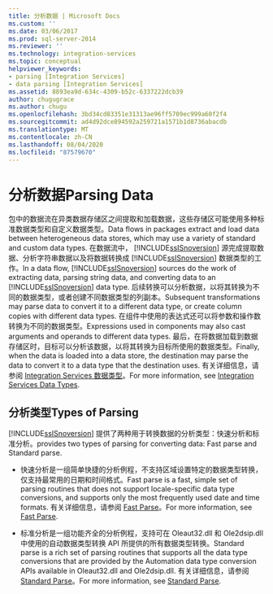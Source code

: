 ```yaml
---
title: 分析数据 | Microsoft Docs
ms.custom: ''
ms.date: 03/06/2017
ms.prod: sql-server-2014
ms.reviewer: ''
ms.technology: integration-services
ms.topic: conceptual
helpviewer_keywords:
- parsing [Integration Services]
- data parsing [Integration Services]
ms.assetid: 8893ea9d-634c-4309-b52c-6337222dcb39
author: chugugrace
ms.author: chugu
ms.openlocfilehash: 3bd34cd83351e31313ae96ff5709ec999a60f2f4
ms.sourcegitcommit: ad4d92dce894592a259721a1571b1d8736abacdb
ms.translationtype: MT
ms.contentlocale: zh-CN
ms.lasthandoff: 08/04/2020
ms.locfileid: "87579670"
---
```

# <a name="parsing-data"></a><span data-ttu-id="9d533-102">分析数据</span><span class="sxs-lookup"><span data-stu-id="9d533-102">Parsing Data</span></span>
  <span data-ttu-id="9d533-103">包中的数据流在异类数据存储区之间提取和加载数据，这些存储区可能使用多种标准数据类型和自定义数据类型。</span><span class="sxs-lookup"><span data-stu-id="9d533-103">Data flows in packages extract and load data between heterogeneous data stores, which may use a variety of standard and custom data types.</span></span> <span data-ttu-id="9d533-104">在数据流中， [!INCLUDE[ssISnoversion](../../includes/ssisnoversion-md.md)] 源完成提取数据、分析字符串数据以及将数据转换成 [!INCLUDE[ssISnoversion](../../includes/ssisnoversion-md.md)] 数据类型的工作。</span><span class="sxs-lookup"><span data-stu-id="9d533-104">In a data flow, [!INCLUDE[ssISnoversion](../../includes/ssisnoversion-md.md)] sources do the work of extracting data, parsing string data, and converting data to an [!INCLUDE[ssISnoversion](../../includes/ssisnoversion-md.md)] data type.</span></span> <span data-ttu-id="9d533-105">后续转换可以分析数据，以将其转换为不同的数据类型，或者创建不同数据类型的列副本。</span><span class="sxs-lookup"><span data-stu-id="9d533-105">Subsequent transformations may parse data to convert it to a different data type, or create column copies with different data types.</span></span> <span data-ttu-id="9d533-106">在组件中使用的表达式还可以将参数和操作数转换为不同的数据类型。</span><span class="sxs-lookup"><span data-stu-id="9d533-106">Expressions used in components may also cast arguments and operands to different data types.</span></span> <span data-ttu-id="9d533-107">最后，在将数据加载到数据存储区时，目标可以分析该数据，以将其转换为目标所使用的数据类型。</span><span class="sxs-lookup"><span data-stu-id="9d533-107">Finally, when the data is loaded into a data store, the destination may parse the data to convert it to a data type that the destination uses.</span></span> <span data-ttu-id="9d533-108">有关详细信息，请参阅 [Integration Services 数据类型](integration-services-data-types.md)。</span><span class="sxs-lookup"><span data-stu-id="9d533-108">For more information, see [Integration Services Data Types](integration-services-data-types.md).</span></span>  
  
## <a name="types-of-parsing"></a><span data-ttu-id="9d533-109">分析类型</span><span class="sxs-lookup"><span data-stu-id="9d533-109">Types of Parsing</span></span>  
 [!INCLUDE[ssISnoversion](../../includes/ssisnoversion-md.md)] <span data-ttu-id="9d533-110">提供了两种用于转换数据的分析类型：快速分析和标准分析。</span><span class="sxs-lookup"><span data-stu-id="9d533-110">provides two types of parsing for converting data: Fast parse and Standard parse.</span></span>  
  
-   <span data-ttu-id="9d533-111">快速分析是一组简单快捷的分析例程，不支持区域设置特定的数据类型转换，仅支持最常用的日期和时间格式。</span><span class="sxs-lookup"><span data-stu-id="9d533-111">Fast parse is a fast, simple set of parsing routines that does not support locale-specific data type conversions, and supports only the most frequently used date and time formats.</span></span> <span data-ttu-id="9d533-112">有关详细信息，请参阅 [Fast Parse](../fast-parse.md)。</span><span class="sxs-lookup"><span data-stu-id="9d533-112">For more information, see [Fast Parse](../fast-parse.md).</span></span>  
  
-   <span data-ttu-id="9d533-113">标准分析是一组功能齐全的分析例程，支持可在 Oleaut32.dll 和 Ole2dsip.dll 中使用的自动数据类型转换 API 所提供的所有数据类型转换。</span><span class="sxs-lookup"><span data-stu-id="9d533-113">Standard parse is a rich set of parsing routines that supports all the data type conversions that are provided by the Automation data type conversion APIs available in Oleaut32.dll and Ole2dsip.dll.</span></span> <span data-ttu-id="9d533-114">有关详细信息，请参阅 [Standard Parse](../standard-parse.md)。</span><span class="sxs-lookup"><span data-stu-id="9d533-114">For more information, see [Standard Parse](../standard-parse.md).</span></span>  
  
  
